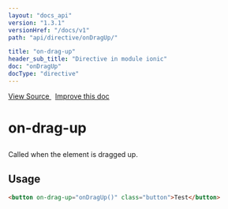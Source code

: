 ```yaml
---
layout: "docs_api"
version: "1.3.1"
versionHref: "/docs/v1"
path: "api/directive/onDragUp/"

title: "on-drag-up"
header_sub_title: "Directive in module ionic"
doc: "onDragUp"
docType: "directive"
---
```


<div class="improve-docs">
<a href='http://github.com/driftyco/ionic/tree/1.x/js/angular/directive/gesture.js#L137'>
View Source
</a>
&nbsp;
<a href='http://github.com/driftyco/ionic/edit/1.x/js/angular/directive/gesture.js#L137'>
Improve this doc
</a>
</div>




<h1 class="api-title">

on-drag-up



</h1>





Called when the element is dragged up.









<h2 id="usage">Usage</h2>

```html
<button on-drag-up="onDragUp()" class="button">Test</button>
```









